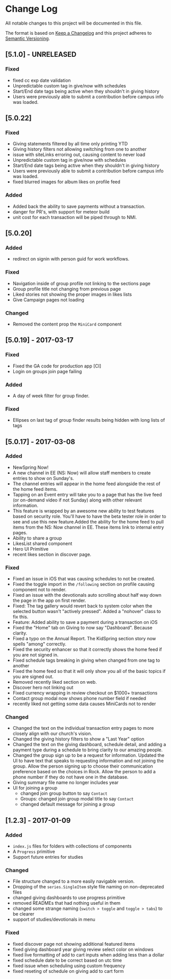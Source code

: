 # Change Log
All notable changes to this project will be documented in this file.

The format is based on [Keep a Changelog](http://keepachangelog.com/)
and this project adheres to [Semantic Versioning](http://semver.org/).

## [5.1.0] - UNRELEASED
### Fixed
- fixed cc exp date validation
- Unpredictable custom tag in give/now with schedules
- Start/End date tags being active when they shouldn't in giving history
- Users were previously able to submit a contribution before campus info was loaded.

## [5.0.22]
### Fixed
- Giving statements filtered by all time only printing YTD
- Giving history filters not allowing switching from one to another
- issue with siteLinks erroring out, causing content to never load
- Unpredictable custom tag in give/now with schedules
- Start/End date tags being active when they shouldn't in giving history
- Users were previously able to submit a contribution before campus info was loaded.
- fixed blurred images for album likes on profile feed
### Added
- Added back the ability to save payments without a transaction.
- danger for PR's, with support for meteor build
- unit cost for each transaction will be piped through to NMI.

## [5.0.20]
### Added
- redirect on signin with person guid for work workflows.

### Fixed
- Navigation inside of group profile not linking to the sections page
- Group profile title not changing from previous page
- Liked stories not showing the proper images in likes lists
- Give Campaign pages not loading

### Changed
- Removed the content prop the `MiniCard` component

## [5.0.19] - 2017-03-17
### Fixed
- Fixed the GA code for production app [CI]
- Login on groups join page failing

### Added
- A day of week filter for group finder.

### Fixed
- Ellipses on last tag of group finder results being hidden with long lists of tags

## [5.0.17] - 2017-03-08
### Added
- NewSpring Now!
- A new channel in EE (NS: Now) will allow staff members to create entries to show on Sunday's.
- The channel entries will appear in the home feed alongside the rest of the home feed items.
- Tapping on an Event entry will take you to a page that has the live feed (or on-demand video if not Sunday) along with other relevant information.
- This feature is wrapped by an awesome new ability to test features based on security role. You'll have to have the beta tester role in order to see and use this new feature.Added the ability for the home feed to pull items from the NS: Now channel in EE. These items link to internal entry pages.
- Ability to share a group
- LikesList shared component
- Hero UI Primitive
- recent likes section in discover page.

### Fixed
- Fixed an issue in iOS that was causing schedules to not be created.
- Fixed the toggle import in the `/following` section on profile causing component not to render.
- Fixed an issue with the devotionals auto scrolling about half way down the page in the app on first render.
- Fixed: The tag gallery would revert back to system color when the selected button wasn't "actively pressed". Added a "nohover" class to fix this.
- Feature: Added ability to save a payment during a transaction on iOS
- Fixed the "Home" tab on Giving to now say "Dashboard". Because clarity.
- Fixed a typo on the Annual Report. The KidSpring section story now spells "among" correctly.
- Fixed the security enhancer so that it correctly shows the home feed if you are not signed in.
- Fixed schedule tags breaking in giving when changed from one tag to another
- Fixed the home feed so that it will only show you all of the basic topics if you are signed out.
- Removed recently liked section on web.
- Discover hero not linking out
- Fixed currency wrapping in review checkout on $1000+ transactions
- Contact group modal now shows phone number field if needed
- recently liked not getting some data causes MiniCards not to render

### Changed
- Changed the text on the individual transaction entry pages to more closely align with our church's vision.
- Changed the giving history filters to show a "Last Year" option
- Changed the text on the giving dashboard, schedule detail, and adding a payment type during a schedule to bring clarity to our amazing people.
- Changed the group sign up to be a request for information. Updated the UI to have text that speaks to requesting information and not joining the group. Allow the person signing up to choose their communication preference based on the choices in Rock. Allow the person to add a phone number if they do not have one in the database.
- Giving summary file name no longer includes year
- UI for joining a group
  - changed join group button to say `Contact`
  - Groups: changed join group modal title to say `Contact`
  - changed default message for joining a group

## [1.2.3] - 2017-01-09
### Added
- `index.js` files for folders with collections of components
- A `Progress` primitive
- Support future entries for studies

### Changed
- File structure changed to a more easily navigable version.
- Dropping of the `series.SingleItem` style file naming on non-deprecated files
- changed giving dashboards to use progress primitive
- removed READMEs that had nothing useful in them
- changed some strange naming (`switch > toggle` and `toggle > tabs`) to be clearer
- support of studies/devotionals in menu

### Fixed
- fixed discover page not showing additional featured items
- fixed giving dashboard year giving review select color on windows
- fixed live formatting of add to cart inputs when adding less than a dollar
- fixed schedule date to be correct based on utc time
- fixed issue when scheduling using custom frequency
- fixed reseting of schedule on giving add to cart form
